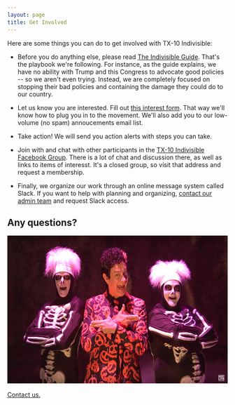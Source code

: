 ```yaml
---
layout: page
title: Get Involved
---
```


Here are some things you can do to get involved with TX-10 Indivisible: 

* Before you do anything else, please read [The Indivisible
Guide](https://www.indivisibleguide.com/download-the-guide). That's
the playbook we're following. For instance, as the guide explains,
we have no ability with Trump and this Congress to advocate good
policies -- so we aren't even trying. Instead, we are completely
focused on stopping their bad policies and containing the damage
they could do to our country.

* Let us know you are interested. Fill out [this interest
form](/coming-soon). That way we'll know how to plug you in to the
movement. We'll also add you to our low-volume (no spam) annoucements
email list.

* Take action! We will send you action alerts with steps you can take.

* Join with and chat with other participants in the [TX-10 Indivisible
Facebook Group](https://www.facebook.com/groups/381205945554014/). There
is a lot of chat and discussion there, as well as links to items of
interesst.  It's a closed group, so visit that address and request
a membership.

* Finally, we organize our work through an online message system called
Slack.  If you want to help with planning and organizing, [contact our admin team](mailto:info@tx10indivisible.us)
and request Slack access.

## Any questions?

<div style="text-align:center"><img width="600" height="337" src="/img/davis-s-pumpkins-600x337.jpg" /></div>

[Contact us.](mailto:info@tx10indivisible.us)
